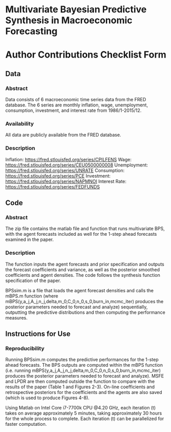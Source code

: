 # Multivariate Bayesian Predictive Synthesis in Macroeconomic Forecasting

# Author Contributions Checklist Form

## Data

### Abstract

Data consists of 6 macroeconomic time series data from the FRED database. The 6 series are monthly inflation, wage, unemployment, consumption, investment, and interest rate from 1986/1-2015/12.

### Availability

All data are publicly available from the FRED database.

### Description

Inflation: https://fred.stlouisfed.org/series/CPILFENS 
Wage: https://fred.stlouisfed.org/series/CEU0500000008 
Unemployment: https://fred.stlouisfed.org/series/UNRATE 
Consumption: https://fred.stlouisfed.org/series/PCE 
Investment: https://fred.stlouisfed.org/series/NAPMNOI 
Interest Rate: https://fred.stlouisfed.org/series/FEDFUNDS


## Code

### Abstract

The zip file contains the matlab file and function that runs multivariate BPS, with the agent forecasts included as well for the 1-step ahead forecasts examined in the paper.

### Description

The function inputs the agent forecasts and prior specification and outputs the forecast coefficients and variance, as well as the posterior smoothed coefficients and agent densities. The code follows the synthesis function specification of the paper.

BPSsim.m is a file that loads the agent forecast densities and calls the mBPS.m function (where mBPS(y,a_j,A_j,n_j,delta,m_0,C_0,n_0,s_0,burn_in,mcmc_iter) produces the posterior parameters needed to forecast and analyze) sequentially, outputting the predictive distributions and then computing the performance measures.

## Instructions for Use

### Reproducibility 

Running BPSsim.m computes the predictive performances for the 1-step ahead forecasts. The BPS outputs are computed within the mBPS function (i.e. running mBPS(y,a_j,A_j,n_j,delta,m_0,C_0,n_0,s_0,burn_in,mcmc_iter) produces the posterior parameters needed to forecast and analyze). MSFE and LPDR are then computed outside the function to compare with the results of the paper (Table 1 and Figures 2-3). On-line coefficients and retrospective posteriors for the coefficients and the agents are also saved (which is used to produce Figures 4-8).

Using Matlab on Intel Core i7-7700k CPU @4.20 GHz, each iteration (t) takes on average approximately 5 minutes, taking approximately 30 hours for the whole process to complete. Each iteration (t) can be parallelized for faster computation.
